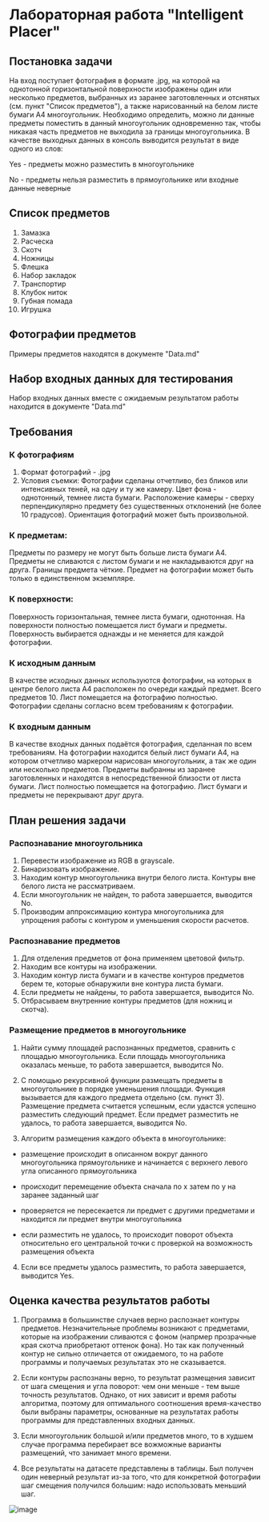 # Лабораторная работа "Intelligent Placer"
## Постановка задачи
На вход поступает фотография в формате .jpg, на которой на однотонной горизонтальной поверхности изображены один или несколько предметов, выбранных из заранее заготовленных и отснятых (см. пункт "Список предметов"), а также нарисованный на белом листе бумаги А4 многоугольник. Необходимо определить, можно ли данные предметы поместить в данный многоугольник одновременно так, чтобы никакая часть предметов не выходила за границы многоугольника. В качестве выходных данных в консоль выводится результат в виде одного из слов:

Yes - предметы можно разместить в многоугольнике

No - предметы нельзя разместить в прямоугольнике или входные данные неверные

## Список предметов
1. Замазка
2. Расческа
3. Скотч
4. Ножницы
5. Флешка
6. Набор закладок
7. Транспортир
8. Клубок ниток
9. Губная помада
10. Игрушка

## Фотографии предметов
Примеры предметов находятся в документе "Data.md"

## Набор входных данных для тестирования
Набор входных данных вместе с ожидаемым результатом работы находится в документе "Data.md"

## Требования
### К фотографиям
1. Формат фотографий - .jpg 
2. Условия съемки: 
Фотографии сделаны отчетливо, без бликов или интенсивных теней, на одну и ту же камеру.
Цвет фона - однотонный, темнее листа бумаги.
Расположение камеры - сверху перпендикулярно предмету без существенных отклонений (не более 10 градусов).
Ориентация фотографий может быть произвольной.

### К предметам:
Предметы по размеру не могут быть больше листа бумаги А4.
Предметы не сливаются с листом бумаги и не накладываются друг на друга.
Границы предмета чёткие.
Предмет на фотографии может быть только в единственном экземпляре.

### К поверхности:
Поверхность горизонтальная, темнее листа бумаги, однотонная.
На поверхности полностью помещается лист бумаги и предметы.
Поверхность выбирается однажды и не меняется для каждой фотографии.

### К исходным данным
В качестве исходных данных используются фотографии, на которых в центре белого листа А4 расположен по очереди каждый предмет. Всего предметов 10. Лист помещается на фотографию полностью. Фотографии сделаны согласно всем требованиям к фотографии. 

### К входным данным
В качестве входных данных подаётся фотография, сделанная по всем требованиям. 
На фотографии находится белый лист бумаги А4, на котором отчетливо маркером нарисован многоугольник, а так же один или несколько предметов.
Предметы выбранны из заранее заготовленных и находятся в непосредственной близости от листа бумаги. Лист полностью помещается на фотографию.
Лист бумаги и предметы не перекрывают друг друга.

## План решения задачи

### Распознавание многоугольника 
1.	Перевести изображение из RGB в grayscale.
2.	Бинаризовать изображение.
3.	Находим контур многоугольника внутри белого листа. Контуры вне белого листа не рассматриваем.
4.	Если многоугольник не найден, то работа завершается, выводится No.
5.	Производим аппроксимацию контура многоугольника для упрощения работы с контуром и уменьшения скорости расчетов.

### Распознавание предметов
1.	Для отделения предметов от фона применяем цветовой фильтр.
2.	Находим все контуры на изображении.
3.	Находим контур листа бумаги и в качестве контуров предметов берем те, которые обнаружили вне контура листа бумаги.
4.	Если предметы не найдены, то работа завершается, выводится No.
5.	Отбрасываем внутренние контуры предметов (для ножниц и скотча).

### Размещение предметов в многоугольнике
1.	Найти сумму площадей распознанных предметов, сравнить с площадью многоугольника.
Если площадь многоугольника оказалась меньше, то работа завершается, выводится No.

2.	С помощью рекурсивной функции размещать предметы в многоугольнике в порядке уменьшения площади. 
Функция вызывается для каждого предмета отдельно (см. пункт 3). Размещение предмета считается успешным, если удастся успешно разместить следующий предмет.
Если предмет разместить не удалось, то работа завершается, выводится No.

3.	Алгоритм размещения каждого объекта в многоугольнике:

- размещение происходит в описанном вокруг данного многоугольника прямоугольнике и начинается с верхнего левого угла описанного прямоугольника

- происходит перемещение объекта сначала по х затем по у на заранее заданный шаг

- проверяется не пересекается ли предмет с другими предметами и находится ли предмет внутри многоугольника

- если разместить не удалось, то происходит поворот объекта относительно его центральной точки с проверкой на возможность размещения объекта 

4.	Если все предметы удалось разместить, то работа завершается, выводится Yes.

## Оценка качества результатов работы

1. Программа в большинстве случаев верно распознает контуры предметов. Незначительные проблемы возникают с предметами, которые на изображении сливаются с фоном (напрмер прозрачные края скотча приобретают оттенок фона). Но так как полученный контур не сильно отличается от ожидаемого, то на работе программы и получаемых результатах это не сказывается.

2. Если контуры распознаны верно, то результат размещения зависит от шага смещения и угла поворот: чем они меньше - тем выше точность результатов. Однако, от них зависит и время работы алгоритма, поэтому для оптимального соотношения время-качество были выбраны параметры, основанные на результатах работы программы для представленных входных данных.

3. Если многоугольник большой и/или предметов много, то в худшем случае программа перебирает все вожможные варианты размещений, что занимает много времени.

4. Все результаты на датасете представлены в таблицы. Был получен один неверный результат из-за того, что для конкретной фотографии шаг смещения получился большим: надо использовать меньший шаг.

![image](https://user-images.githubusercontent.com/72768554/206437108-4e8ea331-2b1a-45aa-9e22-8061bb00c341.png)






